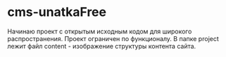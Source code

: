 # cms-unatkaFree
Начинаю проект с открытым исходным кодом для широкого распространения. Проект ограничен по функционалу.
В папке project лежит файл content - изображение структуры контента сайта.
